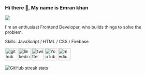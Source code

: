 ### Hi there 👋, My name is Emran khan
![](https://twitter.com/emrankhan69/header_photo)

I'm an enthusiast Frontend Developer, who builds things to solve the problem. 


Skills: JavaScript / HTML / CSS / Firebase



[<img src='https://cdn.jsdelivr.net/npm/simple-icons@3.0.1/icons/github.svg' alt='github' height='40'>](https://github.com/emranapple)  [<img src='https://cdn.jsdelivr.net/npm/simple-icons@3.0.1/icons/linkedin.svg' alt='linkedin' height='40'>](https://www.linkedin.com/in/https://www.linkedin.com/in/emran-khan-06587a296//)  [<img src='https://cdn.jsdelivr.net/npm/simple-icons@3.0.1/icons/twitter.svg' alt='twitter' height='40'>](https://twitter.com/https://twitter.com/emrankhan69)  [<img src='https://cdn.jsdelivr.net/npm/simple-icons@3.0.1/icons/youtube.svg' alt='YouTube' height='40'>](https://www.youtube.com/channel/www.youtube.com/@emranApple)  [<img src='https://cdn.jsdelivr.net/npm/simple-icons@3.0.1/icons/medium.svg' alt='medium' height='40'>](https://medium.com/@khanemranpau)  

![GitHub streak stats](https://streak-stats.demolab.com/?user=emranapple)  

